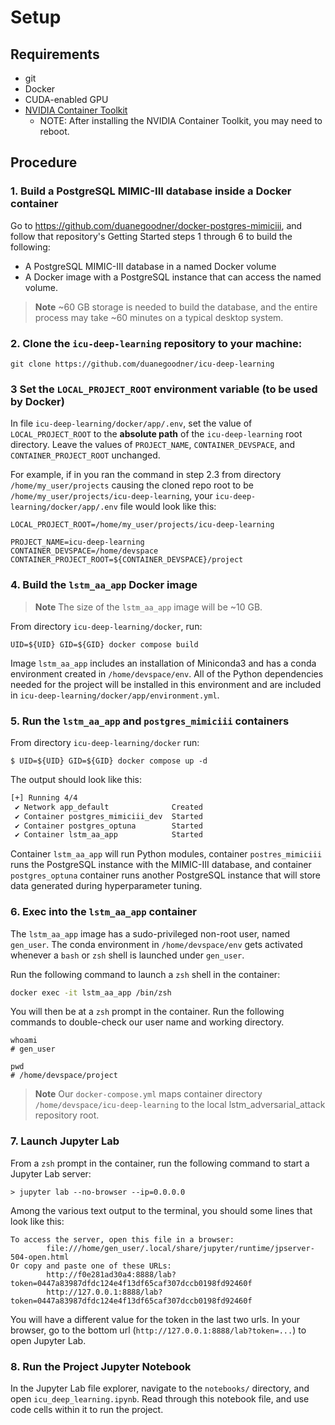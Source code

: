 # Setup

## Requirements

* git
* Docker
* CUDA-enabled GPU
* [NVIDIA Container Toolkit](https://docs.nvidia.com/datacenter/cloud-native/container-toolkit/overview.html#installation-guide)
  * NOTE: After installing the NVIDIA Container Toolkit, you may need to reboot.



## Procedure

### 1.  Build a PostgreSQL MIMIC-III database inside a Docker container

Go to https://github.com/duanegoodner/docker-postgres-mimiciii, and follow that repository's Getting Started steps 1 through 6 to build the following:
- A PostgreSQL MIMIC-III database in a named Docker volume
- A Docker image with a PostgreSQL instance that can access the named volume.

> **Note**  ~60 GB storage is needed to build the database, and the entire process may take ~60 minutes on a typical desktop system.

### 2. Clone the `icu-deep-learning` repository to your machine:

```shell
git clone https://github.com/duanegoodner/icu-deep-learning
```


### 3 Set the `LOCAL_PROJECT_ROOT` environment variable (to be used by Docker)

In file `icu-deep-learning/docker/app/.env`, set the value of `LOCAL_PROJECT_ROOT` to the **absolute path** of the `icu-deep-learning` root directory. Leave the values of `PROJECT_NAME`, `CONTAINER_DEVSPACE`, and `CONTAINER_PROJECT_ROOT` unchanged.

For example, if in you ran the command in step 2.3 from directory `/home/my_user/projects` causing the cloned repo root to be `/home/my_user/projects/icu-deep-learning`,  your `icu-deep-learning/docker/app/.env` file would look like this:

```shell
LOCAL_PROJECT_ROOT=/home/my_user/projects/icu-deep-learning

PROJECT_NAME=icu-deep-learning
CONTAINER_DEVSPACE=/home/devspace
CONTAINER_PROJECT_ROOT=${CONTAINER_DEVSPACE}/project
```


### 4. Build the `lstm_aa_app` Docker image

> **Note** The size of the `lstm_aa_app` image will be ~10 GB.

From directory `icu-deep-learning/docker`, run:

```shell
UID=${UID} GID=${GID} docker compose build
```
Image `lstm_aa_app` includes an installation of Miniconda3 and has a conda environment created in `/home/devspace/env`. All of the Python dependencies needed for the project will be installed in this environment and are included in `icu-deep-learning/docker/app/environment.yml`. 

### 5. Run the `lstm_aa_app` and `postgres_mimiciii` containers

From directory `icu-deep-learning/docker` run:

```shell
$ UID=${UID} GID=${GID} docker compose up -d
```
The output should look like this:

```bash
[+] Running 4/4
 ✔ Network app_default              Created                                                                                                  0.2s 
 ✔ Container postgres_mimiciii_dev  Started                                                                                                  0.7s 
 ✔ Container postgres_optuna        Started                                                                                                  0.7s 
 ✔ Container lstm_aa_app            Started 
```

Container `lstm_aa_app` will run Python modules, container `postres_mimiciii` runs the PostgreSQL instance with the MIMIC-III database, and container `postgres_optuna` container runs another PostgreSQL instance that will store data generated during hyperparameter tuning.


### 6. Exec into the `lstm_aa_app` container

The `lstm_aa_app` image has a sudo-privileged non-root user,  named `gen_user`.  The conda environment in `/home/devspace/env` gets activated whenever a `bash` or `zsh` shell is launched under `gen_user`.

Run the following command to launch a `zsh` shell in the container:

```bash 
docker exec -it lstm_aa_app /bin/zsh
```

You will then be at a `zsh` prompt in the container. Run the following commands to double-check our user name and working directory.

```shell
whoami
# gen_user

pwd
# /home/devspace/project
```
> **Note** Our `docker-compose.yml` maps container directory `/home/devspace/icu-deep-learning` to the local lstm_adversarial_attack repository root.


### 7. Launch Jupyter Lab

From a `zsh` prompt in the container, run the following command to start a Jupyter Lab server:

```
> jupyter lab --no-browser --ip=0.0.0.0
```

Among the various text output to the terminal, you should some lines that look like this:

```
To access the server, open this file in a browser:
        file:///home/gen_user/.local/share/jupyter/runtime/jpserver-504-open.html
Or copy and paste one of these URLs:
        http://f0e281ad30a4:8888/lab?token=0447a83987dfdc124e4f13df65caf307dccb0198fd92460f
        http://127.0.0.1:8888/lab?token=0447a83987dfdc124e4f13df65caf307dccb0198fd92460f
```

You will have a different value for the token in the last two urls. In your browser, go to the bottom url (`http://127.0.0.1:8888/lab?token=...`) to open Jupyter Lab.



### 8. Run the Project Jupyter Notebook

In the Jupyter Lab file explorer, navigate to the `notebooks/` directory, and open `icu_deep_learning.ipynb`. Read through this notebook file, and use code cells within it to run the project.
